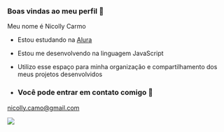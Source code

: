 ### Boas vindas ao meu perfil 💙

Meu nome é Nicolly Carmo

- Estou estudando na [Alura](https://www.alura.com.br)
- Estou me desenvolvendo na linguagem JavaScript
- Utilizo esse espaço para minha organização e compartilhamento dos meus projetos desenvolvidos

- ### Você pode entrar em contato comigo 📧

nicolly.camo@gmail.com


![](https://media1.tenor.com/m/rIjVwKtDtLUAAAAd/corinthians-sccp.gif)
